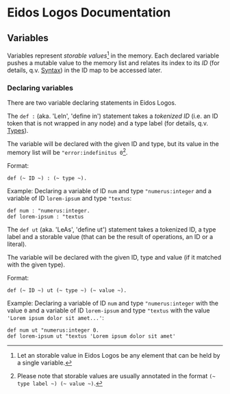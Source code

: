 # Eidos Logos Documentation
## Variables

Variables represent _storable values_[^1] in the memory.
Each declared variable pushes a mutable value to the memory list and relates its index to its _ID_ (for details, q.v. [Syntax](./syntax.md)) in the ID map to be accessed later.

[^1]: Let an storable value in Eidos Logos be any element that can be held by a single variable.

### Declaring variables

There are two variable declaring statements in Eidos Logos.

The `def :` (aka. 'LeIn', 'define in') statement takes a _tokenized ID_ (i.e. an ID token that is not wrapped in any node) and a type label (for details, q.v. [Types](./types.md)).

The variable will be declared with the given ID and type, but its value in the memory list will be `"error:indefinitus 0`[^2].

Format:
```elog
def (~ ID ~) : (~ type ~).
```

Example: Declaring a variable of ID `num` and type `"numerus:integer` and a variable of ID `lorem-ipsum` and type `"textus`:

```elog
def num : "numerus:integer.
def lorem-ipsum : "textus
```

The `def ut` (aka. 'LeAs', 'define ut') statement takes a tokenized ID, a type label and a storable value (that can be the result of operations, an ID or a literal).

The variable will be declared with the given ID, type and value (if it matched with the given type).

Format:
```elog
def (~ ID ~) ut (~ type ~) (~ value ~).
```

Example: Declaring a variable of ID `num` and type `"numerus:integer` with the value `0` and a variable of ID `lorem-ipsum` and type `"textus` with the value `'Lorem ipsum dolor sit amet...'`:

```elog
def num ut "numerus:integer 0.
def lorem-ipsum ut "textus 'Lorem ipsum dolor sit amet'
```

[^2]: Please note that storable values are usually annotated in the format `(~ type label ~) (~ value ~)`.
